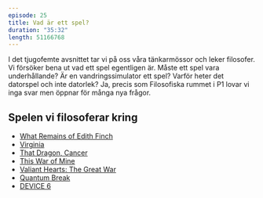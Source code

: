 ```yaml
---
episode: 25
title: Vad är ett spel?
duration: "35:32"
length: 51166768
---
```


I det tjugofemte avsnittet tar vi på oss våra tänkarmössor och leker filosofer. Vi försöker bena ut vad ett spel egentligen är. Måste ett spel vara underhållande? Är en vandringssimulator ett spel? Varför heter det datorspel och inte datorlek? Ja, precis som Filosofiska rummet i P1 lovar vi inga svar men öppnar för många nya frågor.

## Spelen vi filosoferar kring

* [What Remains of Edith Finch][edith]
* [Virginia][virginia]
* [That Dragon, Cancer][dragon]
* [This War of Mine][war]
* [Valiant Hearts: The Great War][valiant]
* [Quantum Break][quantum]
* [DEVICE 6][device]

[edith]: https://edithfinch.com
[virginia]: https://virginia.game
[dragon]: https://www.thatdragoncancer.com
[war]: https://www.thiswarofmine.com
[quantum]: https://www.microsoft.com/sv-se/p/quantum-break/bpndkqn84n6l
[device]: https://simogo.com/work/device-6/
[valiant]: https://www.ubisoft.com/en-gb/game/valiant-hearts/
